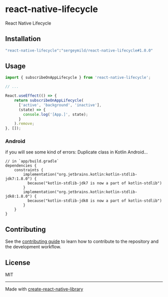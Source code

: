 # react-native-lifecycle

React Native Lifecycle

## Installation

```sh
"react-native-lifecycle":"sergeymild/react-native-lifecycle#1.0.0"
```

## Usage

```js
import { subscribeOnAppLifecycle } from 'react-native-lifecycle';

// ...

React.useEffect(() => {
    return subscribeOnAppLifecycle(
      ['active', 'background', 'inactive'],
      (state) => {
        console.log('[App.]', state);
      }
    ).remove;
}, []);
```

### Android
if you will see some kind of errors:
Duplicate class in Kotlin Android...
```
// in `app/build.gradle`
dependencies {
    constraints {
        implementation("org.jetbrains.kotlin:kotlin-stdlib-jdk7:1.8.0") {
          because("kotlin-stdlib-jdk7 is now a part of kotlin-stdlib")
        }
        implementation("org.jetbrains.kotlin:kotlin-stdlib-jdk8:1.8.0") {
          because("kotlin-stdlib-jdk8 is now a part of kotlin-stdlib")
        }
    }
}
```

## Contributing

See the [contributing guide](CONTRIBUTING.md) to learn how to contribute to the repository and the development workflow.

## License

MIT

---

Made with [create-react-native-library](https://github.com/callstack/react-native-builder-bob)
